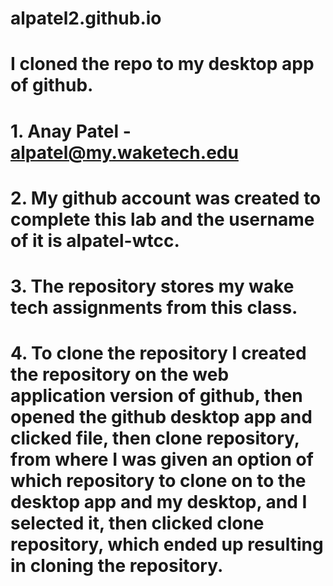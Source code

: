 # alpatel2.github.io
# I cloned the repo to my desktop app of github.
# 1. Anay Patel - alpatel@my.waketech.edu
# 2. My github account was created to complete this lab and the username of it is alpatel-wtcc.
# 3. The repository stores my wake tech assignments from this class.
# 4. To clone the repository I created the repository on the web application version of github, then opened the github desktop app and clicked file, then clone repository, from where I was given an option of which repository to clone on to the desktop app and my desktop, and I selected it, then clicked clone repository, which ended up resulting in cloning the repository.